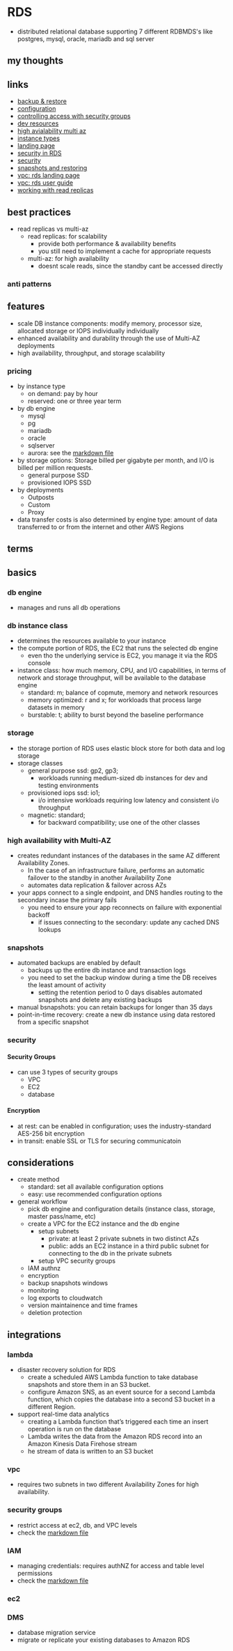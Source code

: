 # RDS

- distributed relational database supporting 7 different RDBMDS's like postgres, mysql, oracle, mariadb and sql server

## my thoughts

## links

- [backup & restore](https://docs.aws.amazon.com/AmazonRDS/latest/UserGuide/CHAP_CommonTasks.BackupRestore.html)
- [configuration](https://docs.aws.amazon.com/AmazonRDS/latest/UserGuide/CHAP_RDS_Configuring.html)
- [controlling access with security groups](https://docs.aws.amazon.com/AmazonRDS/latest/UserGuide/Overview.RDSSecurityGroups.html)
- [dev resources](https://aws.amazon.com/rds/resources/)
- [high avialability multi az](https://docs.aws.amazon.com/AmazonRDS/latest/UserGuide/Concepts.MultiAZ.html)
- [instance types](https://aws.amazon.com/rds/instance-types/)
- [landing page](https://aws.amazon.com/rds/?did=ap_card&trk=ap_card)
- [security in RDS](https://docs.aws.amazon.com/AmazonRDS/latest/UserGuide/UsingWithRDS.html)
- [security](https://docs.aws.amazon.com//AmazonRDS/latest/UserGuide/UsingWithRDS.html)
- [snapshots and restoring](https://docs.aws.amazon.com//AmazonRDS/latest/UserGuide/CHAP_CommonTasks.BackupRestore.html)
- [vpc: rds landing page](https://docs.aws.amazon.com/AmazonRDS/latest/UserGuide/USER_VPC.html)
- [vpc: rds user guide](https://docs.aws.amazon.com/AmazonRDS/latest/UserGuide/USER_VPC.WorkingWithRDSInstanceinaVPC.html)
- [working with read replicas](https://docs.aws.amazon.com/AmazonRDS/latest/UserGuide/USER_ReadRepl.html)

## best practices

- read replicas vs multi-az
  - read replicas: for scalability
    - provide both performance & availability benefits
    - you still need to implement a cache for appropriate requests
  - multi-az: for high availability
    - doesnt scale reads, since the standby cant be accessed directly

### anti patterns

## features

- scale DB instance components: modify memory, processor size, allocated storage or IOPS individually individually
- enhanced availability and durability through the use of Multi-AZ deployments
- high availability, throughput, and storage scalability

### pricing

- by instance type
  - on demand: pay by hour
  - reserved: one or three year term
- by db engine
  - mysql
  - pg
  - mariadb
  - oracle
  - sqlserver
  - aurora: see the [markdown file](./rds-aurora.md)
- by storage options: Storage billed per gigabyte per month, and I/O is billed per million requests.
  - general purpose SSD
  - provisioned IOPS SSD
- by deployments
  - Outposts
  - Custom
  - Proxy
- data transfer costs is also determined by engine type: amount of data transferred to or from the internet and other AWS Regions

## terms

## basics

### db engine

- manages and runs all db operations

### db instance class

- determines the resources available to your instance
- the compute portion of RDS, the EC2 that runs the selected db engine
  - even tho the underlying service is EC2, you manage it via the RDS console
- instance class: how much memory, CPU, and I/O capabilities, in terms of network and storage throughput, will be available to the database engine
  - standard: m; balance of copmute, memory and network resources
  - memory optimized: r and x; for workloads that process large datasets in memory
  - burstable: t; ability to burst beyond the baseline performance

### storage

- the storage portion of RDS uses elastic block store for both data and log storage
- storage classes
  - general purpose ssd: gp2, gp3;
    - workloads running medium-sized db instances for dev and testing environments
  - provisioned iops ssd: io1;
    - i/o intensive workloads requiring low latency and consistent i/o throughput
  - magnetic: standard;
    - for backward compatibility; use one of the other classes

### high availability with Multi-AZ

- creates redundant instances of the databases in the same AZ different Availability Zones.
  - In the case of an infrastructure failure, performs an automatic failover to the standby in another Availability Zone
  - automates data replication & failover across AZs
- your apps connect to a single endpoint, and DNS handles routing to the secondary incase the primary fails
  - you need to ensure your app reconnects on failure with exponential backoff
    - if issues connecting to the secondary: update any cached DNS lookups

### snapshots

- automated backups are enabled by default
  - backups up the entire db instance and transaction logs
  - you need to set the backup window during a time the DB receives the least amount of activity
    - setting the retention period to 0 days disables automated snapshots and delete any existing backups
- manual bsnapshots: you can retain backups for longer than 35 days
- point-in-time recovery: create a new db instance using data restored from a specific snapshot

### security

#### Security Groups

- can use 3 types of security groups
  - VPC
  - EC2
  - database

#### Encryption

- at rest: can be enabled in configuration; uses the industry-standard AES-256 bit encryption
- in transit: enable SSL or TLS for securing communicatoin

## considerations

- create method
  - standard: set all available configuration options
  - easy: use recommended configuration options
- general workflow
  - pick db engine and configuration details (instance class, storage, master pass/name, etc)
  - create a VPC for the EC2 instance and the db engine
    - setup subnets
      - private: at least 2 private subnets in two distinct AZs
      - public: adds an EC2 instance in a third public subnet for connecting to the db in the private subnets
    - setup VPC security groups
  - IAM authnz
  - encryption
  - backup snapshots windows
  - monitoring
  - log exports to cloudwatch
  - version maintainence and time frames
  - deletion protection

## integrations

### lambda

- disaster recovery solution for RDS
  - create a scheduled AWS Lambda function to take database snapshots and store them in an S3 bucket.
  - configure Amazon SNS, as an event source for a second Lambda function, which copies the database into a second S3 bucket in a different Region.
- support real-time data analytics
  - creating a Lambda function that’s triggered each time an insert operation is run on the database
  - Lambda writes the data from the Amazon RDS record into an Amazon Kinesis Data Firehose stream
  - he stream of data is written to an S3 bucket

### vpc

- requires two subnets in two different Availability Zones for high availability.

### security groups

- restrict access at ec2, db, and VPC levels
- check the [markdown file](../networkingContentDelivery/securitygroups.md)

### IAM

- managing credentials: requires authNZ for access and table level permissions
- check the [markdown file](../securityIdentityCompliance/iam.md)

### ec2

### DMS

- database migration service
- migrate or replicate your existing databases to Amazon RDS
